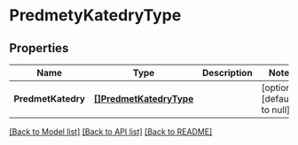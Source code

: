 # PredmetyKatedryType

## Properties
Name | Type | Description | Notes
------------ | ------------- | ------------- | -------------
**PredmetKatedry** | [**[]PredmetKatedryType**](predmetKatedryType.md) |  | [optional] [default to null]

[[Back to Model list]](../README.md#documentation-for-models) [[Back to API list]](../README.md#documentation-for-api-endpoints) [[Back to README]](../README.md)

